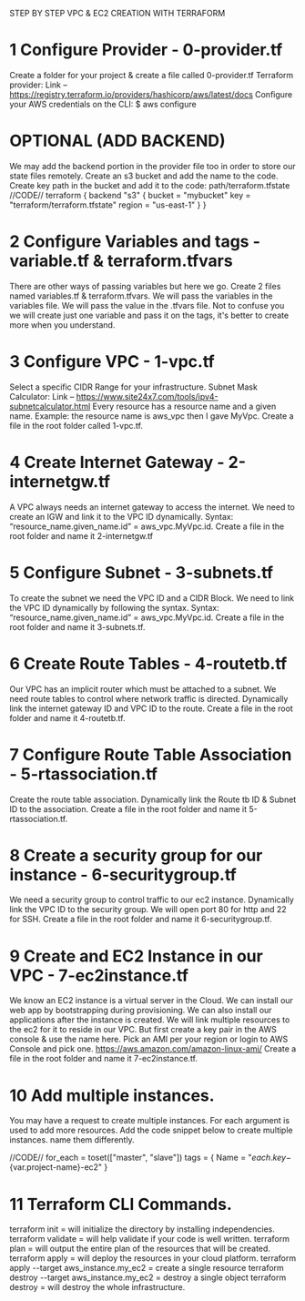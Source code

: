 STEP BY STEP VPC & EC2 CREATION WITH TERRAFORM

# 1 Configure Provider - 0-provider.tf
Create a folder for your project & create a file called 0-provider.tf 
Terraform provider: Link – https://registry.terraform.io/providers/hashicorp/aws/latest/docs
Configure your AWS credentials on the CLI: $ aws configure
# OPTIONAL (ADD BACKEND)
We may add the backend portion in the provider file too in order to store our state files remotely.
Create an s3 bucket and add the name to the code.
Create key path in the bucket and add it to the code: path/terraform.tfstate
//CODE//
terraform {
  backend "s3" {
    bucket = "mybucket"
    key    = "terraform/terraform.tfstate"
    region = "us-east-1"
  }
}



# 2 Configure Variables and tags - variable.tf & terraform.tfvars
There are other ways of passing variables but here we go.
Create 2 files named variables.tf & terraform.tfvars.
We will pass the variables in the variables file.
We will pass the value in the .tfvars file.
Not to confuse you we will create just one variable and pass it on the tags, it's better to create more when you understand.


# 3 Configure VPC - 1-vpc.tf
Select a specific CIDR Range for your infrastructure. 
Subnet Mask Calculator: Link – https://www.site24x7.com/tools/ipv4-subnetcalculator.html
Every resource has a resource name and a given name.
Example: the resource name is aws_vpc then I gave MyVpc.
Create a file in the root folder called 1-vpc.tf.

# 4 Create Internet Gateway - 2-internetgw.tf
A VPC always needs an internet gateway to access the internet. 
We need to create an IGW and link it to the VPC ID dynamically.
Syntax: “resource_name.given_name.id” = aws_vpc.MyVpc.id.
Create a file in the root folder and name it 2-internetgw.tf 

# 5 Configure Subnet - 3-subnets.tf 
To create the subnet we need the VPC ID and a CIDR Block. 
We need to link the VPC ID dynamically by following the syntax.
Syntax: “resource_name.given_name.id” = aws_vpc.MyVpc.id.
Create a file in the root folder and name it 3-subnets.tf. 

# 6 Create Route Tables - 4-routetb.tf
Our VPC has an implicit router which must be attached to a subnet. 
We need route tables to control where network traffic is directed.
Dynamically link the internet gateway ID and VPC ID to the route.
Create a file in the root folder and name it 4-routetb.tf. 

# 7 Configure Route Table Association - 5-rtassociation.tf 
Create the route table association. 
Dynamically link the Route tb ID & Subnet ID to the association.
Create a file in the root folder and name it 5-rtassociation.tf. 

# 8 Create a security group for our instance - 6-securitygroup.tf
We need a security group to control traffic to our ec2 instance. 
Dynamically link the VPC ID to the security group.
We will open port 80 for http and 22 for SSH.
Create a file in the root folder and name it 6-securitygroup.tf. 

# 9 Create and EC2 Instance in our VPC - 7-ec2instance.tf
We know an EC2 instance is a virtual server in the Cloud. 
We can install our web app by bootstrapping during provisioning.
We can also install our applications after the instance is created.
We will link multiple resources to the ec2 for it to reside in our VPC.
But first create a key pair in the AWS console & use the name here.
Pick an AMI per your region or login to AWS Console and pick one. https://aws.amazon.com/amazon-linux-ami/
Create a file in the root folder and name it 7-ec2instance.tf.

# 10 Add multiple instances.
You may have a request to create multiple instances.
For each argument is used to add more resources.
Add the code snippet below to create multiple instances.
name them differently.

//CODE//
for_each = toset(["master", "slave"])
   tags = {
     Name = "${each.key}-${var.project-name}-ec2"
   }

# 11 Terraform CLI Commands.
terraform init = will initialize the directory by installing independencies.
terraform validate = will help validate if your code is well written.
terraform plan = will output the entire plan of the resources that will be created.
terraform apply = will deploy the resources in your cloud platform.
terraform apply --target aws_instance.my_ec2  = create a single resource
terraform destroy --target aws_instance.my_ec2 = destroy a single object
terraform destroy = will destroy the whole infrastructure. 